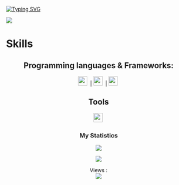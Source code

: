 [![Typing SVG](https://readme-typing-svg.demolab.com?font=Courgette&size=30&pause=1000&color=F7F7F7&random=false&width=435&lines=Hi+there+%2C+I'm+4matic+🎓)](https://git.io/typing-svg)

<img src="https://cdn.discordapp.com/attachments/1211423949729308723/1233501317712973966/723262.gif?ex=662d531f&is=662c019f&hm=f4c43ae9fa752a26b94c2a651c0027448e90018da8be12cc77f56719a9d71579&">

# Skills
<h2 align="center">Programming languages & Frameworks:</h2>

<p align="center"> 
  <code><img height="25" src="https://skillicons.dev/icons?i=js"></code>&nbsp; |
    <code><img height="25" src="https://skillicons.dev/icons?i=lua"></code>&nbsp; |
  <code><img height="25" src="https://skillicons.dev/icons?i=nodejs"></code>&nbsp;
</p>

<h2 align="center">Tools</h2>
<p align="center">
    <code><img height="25" src="https://skillicons.dev/icons?i=vscode"></code>&nbsp;
</p>






<div align="center">
    <h3 align="center">My Statistics</h3>
    <p align="center">
        <img src="https://github-readme-stats-git-masterrstaa-rickstaa.vercel.app/api?username=4matiic&show_icons=true&include_all_commits=true&count_private=true&theme=tokyonight" align="center" />
    </p>
</div>

<div align="center">
    <p align="center">
        <img src="https://github-readme-stats-git-masterrstaa-rickstaa.vercel.app/api/top-langs/?username=4matiic&&theme=tokyonight&layout=compact&langs_count=10" align="center" />
    </p>
</div>

<div align="center">
    <p align="center">
        Views : <br>
        <img src="https://profile-counter.glitch.me/4matiic/count.svg" align="center" />
    </p>
</div>
